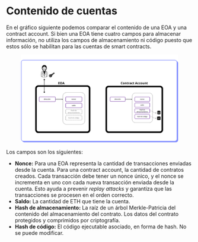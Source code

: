# Contenido de cuentas

En el gráfico siguiente podemos comparar el contenido de una EOA y una contract account. Si bien una EOA tiene cuatro campos para almacenar información, no utiliza los campos de almacenamiento ni código puesto que estos sólo se habilitan para las cuentas de smart contracts.

<figure><img src="../../../.gitbook/assets/EDP_mod1_9_gb.png" alt=""><figcaption></figcaption></figure>

Los campos son los siguientes:

* **Nonce:** Para una EOA representa la cantidad de transacciones enviadas desde la cuenta. Para una contract account, la cantidad de contratos creados. Cada transacción debe tener un nonce único, y el nonce se incrementa en uno con cada nueva transacción enviada desde la cuenta. Esto ayuda a prevenir _replay attacks_ y garantiza que las transacciones se procesen en el orden correcto.
* **Saldo:** La cantidad de ETH que tiene la cuenta.
* **Hash de almacenamiento:** La raíz de un árbol Merkle-Patricia del contenido del almacenamiento del contrato. Los datos del contrato protegidos y comprimidos por criptografía.
* **Hash de código:** El código ejecutable asociado, en forma de hash. No se puede modificar.
